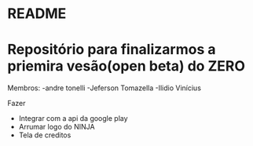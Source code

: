 # README #

# Repositório para finalizarmos a priemira vesão(open beta) do ZERO #

Membros:
  -andre tonelli
  -Jeferson Tomazella
  -Ilidio Vinícius

Fazer

- Integrar com a api da google play 
- Arrumar logo do NINJA
- Tela de creditos

